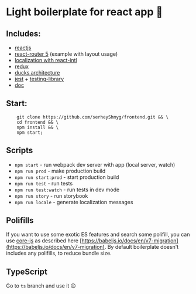 # Light boilerplate for react app 🤘

## Includes:

- [reactjs](https://reactjs.org/)
- [react-router 5](https://reacttraining.com/react-router/) (example with layout
  usage)
- [localization with react-intl](https://github.com/formatjs/react-intl)
- [redux](https://redux.js.org/)
- [ducks architecture](https://github.com/erikras/ducks-modular-redux)
- [jest](https://jestjs.io/) + [testing-library](https://testing-library.com/)
- [doc](https://storybook.js.org/)

## Start:

```shell
    git clone https://github.com/serheyShmyg/frontend.git && \
    cd frontend && \
    npm install && \
    npm start;
```

## Scripts

- `npm start` - run webpack dev server with app (local server, watch)
- `npm run prod` - make production build
- `npm run start:prod` - start production build
- `npm run test` - run tests
- `npm run test:watch` - run tests in dev mode
- `npm run story` - run storybook
- `npm run locale` - generate localization messages

## Polifills

If you want to use some exotic ES features and search some polifill, you can use
[core-js](https://github.com/zloirock/core-js) as described here
[https://babeljs.io/docs/en/v7-migration](https://babeljs.io/docs/en/v7-migration).
By default boilerplate doesn't includes any polifills, to reduce bundle size.

## TypeScript

Go to `ts` branch and use it 😉
